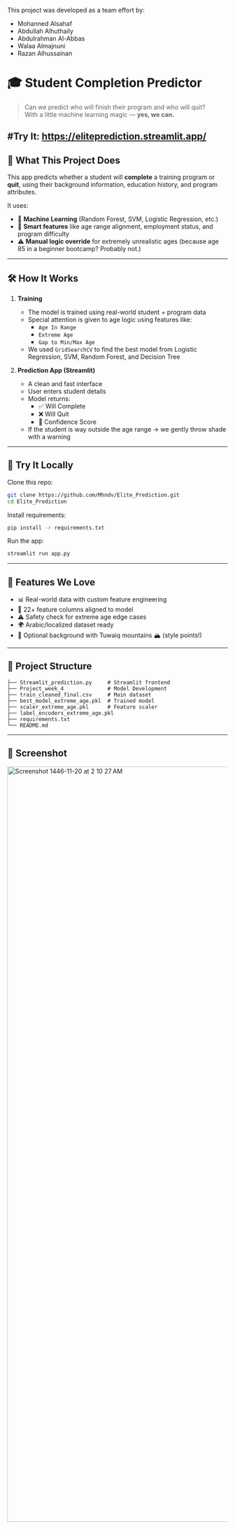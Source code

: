 This project was developed as a team effort by:
- Mohanned Alsahaf
- Abdullah Alhuthaily
- Abdulrahman Al-Abbas
- Walaa Almajnuni
- Razan Alhussainan




# 🎓 Student Completion Predictor

> Can we predict who will finish their program and who will quit?  
> With a little machine learning magic — **yes, we can.**

#Try It:
   https://eliteprediction.streamlit.app/
---

## 🚀 What This Project Does

This app predicts whether a student will **complete** a training program or **quit**, using their background information, education history, and program attributes.

It uses:
- 🔬 **Machine Learning** (Random Forest, SVM, Logistic Regression, etc.)
- 🧠 **Smart features** like age range alignment, employment status, and program difficulty
- ⚠️ **Manual logic override** for extremely unrealistic ages (because age 85 in a beginner bootcamp? Probably not.)

---

## 🛠 How It Works

1. **Training**  
   - The model is trained using real-world student + program data  
   - Special attention is given to age logic using features like:
     - `Age In Range`
     - `Extreme Age`
     - `Gap to Min/Max Age`
   - We used `GridSearchCV` to find the best model from Logistic Regression, SVM, Random Forest, and Decision Tree

2. **Prediction App (Streamlit)**  
   - A clean and fast interface  
   - User enters student details  
   - Model returns:
     - ✅ Will Complete  
     - ❌ Will Quit  
     - 🎯 Confidence Score  
   - If the student is way outside the age range → we gently throw shade with a warning

---

## 🧪 Try It Locally

Clone this repo:

```bash
git clone https://github.com/Mhndv/Elite_Prediction.git
cd Elite_Prediction
```

Install requirements:

```bash
pip install -r requirements.txt
```

Run the app:

```bash
streamlit run app.py
```

---

## 🧠 Features We Love

- 📊 Real-world data with custom feature engineering  
- 🎯 22+ feature columns aligned to model  
- ⚠️ Safety check for extreme age edge cases  
- 🌍 Arabic/localized dataset ready  
- 🌄 Optional background with Tuwaiq mountains 🏔️ (style points!)

---

## 📁 Project Structure

```
├── Streamlit_prediction.py     # Streamlit frontend
├── Project_week_4              # Model Development
├── train_cleaned_final.csv     # Main dataset
├── best_model_extreme_age.pkl  # Trained model
├── scaler_extreme_age.pkl      # Feature scaler
├── label_encoders_extreme_age.pkl
├── requirements.txt
└── README.md
```

---

## 📸 Screenshot

<img width="1728" alt="Screenshot 1446-11-20 at 2 10 27 AM" src="https://github.com/user-attachments/assets/ee0bbcec-b883-4bc8-a3ad-0f30cb14ea19" />
